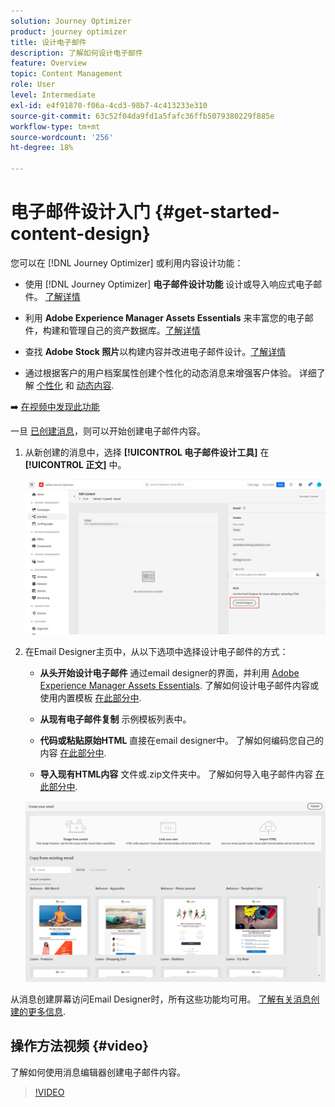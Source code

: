```yaml
---
solution: Journey Optimizer
product: journey optimizer
title: 设计电子邮件
description: 了解如何设计电子邮件
feature: Overview
topic: Content Management
role: User
level: Intermediate
exl-id: e4f91870-f06a-4cd3-98b7-4c413233e310
source-git-commit: 63c52f04da9fd1a5fafc36ffb5079380229f885e
workflow-type: tm+mt
source-wordcount: '256'
ht-degree: 18%

---
```


# 电子邮件设计入门 {#get-started-content-design}

您可以在 [!DNL Journey Optimizer] 或利用内容设计功能：

* 使用 [!DNL Journey Optimizer] **电子邮件设计功能** 设计或导入响应式电子邮件。 [了解详情](../design/create-email-content.md)

* 利用 **Adobe Experience Manager Assets Essentials** 来丰富您的电子邮件，构建和管理自己的资产数据库。[了解详情](../design/assets-essentials.md)

* 查找 **Adobe Stock 照片**&#x200B;以构建内容并改进电子邮件设计。[了解详情](../design/stock.md)

* 通过根据客户的用户档案属性创建个性化的动态消息来增强客户体验。 详细了解 [个性化](../personalization/personalize.md) 和 [动态内容](../personalization/get-started-dynamic-content.md).

➡️ [在视频中发现此功能](#video)

一旦 [已创建消息](../messages/get-started-content.md)，则可以开始创建电子邮件内容。

1. 从新创建的消息中，选择 **[!UICONTROL 电子邮件设计工具]** 在 **[!UICONTROL 正文]** 中。

   ![](assets/import-html_1.png)

1. 在Email Designer主页中，从以下选项中选择设计电子邮件的方式：

   * **从头开始设计电子邮件** 通过email designer的界面，并利用 [Adobe Experience Manager Assets Essentials](assets-essentials.md). 了解如何设计电子邮件内容或使用内置模板 [在此部分中](create-email-content.md).

   * **从现有电子邮件复制** 示例模板列表中。

   * **代码或粘贴原始HTML** 直接在email designer中。 了解如何编码您自己的内容 [在此部分中](code-content.md).

   * **导入现有HTML内容** 文件或.zip文件夹中。 了解如何导入电子邮件内容 [在此部分中](existing-content.md).

   ![](assets/email_designer_25.png)

从消息创建屏幕访问Email Designer时，所有这些功能均可用。 [了解有关消息创建的更多信息](../messages/get-started-content.md).


## 操作方法视频 {#video}

了解如何使用消息编辑器创建电子邮件内容。

>[!VIDEO](https://video.tv.adobe.com/v/334150?quality=12)